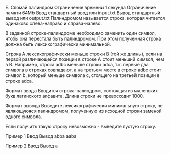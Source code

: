 E. Сломай палиндром
Ограничение времени	1 секунда
Ограничение памяти	64Mb
Ввод	стандартный ввод или input.txt
Вывод	стандартный вывод или output.txt
Палиндромом называется строка, которая читается одинаково слева-направо и справа-налево.

В заданной строке-палиндроме необходимо заменить один символ, чтобы она перестала быть палиндромом. При этом полученная строка должна быть лексикографически минимальной.

Строка A лексикографически меньше строки B (той же длины), если на первой различающейся позиции в строке A стоит меньший символ, чем в B. Например, строка adbc меньше строки adca, т.к. первые два символа в строках совпадают, а на третьем месте в строке adbc стоит символ b, который меньше символа c, стоящего на третьей позиции в строке adca.

Формат ввода
Вводится строка-палиндром, состоящая из маленьких букв латинского алфавита. Длина строки не превосходит 1000.

Формат вывода
Выведите лексикографически минимальную строку, не являющуюяся палиндромом, полученную из исходной строки заменой одного символа.

Если получить такую строку невозможно - выведите пустую строку.

Пример 1
Ввод	Вывод
abba  aaba

Пример 2
Ввод	Вывод
a
